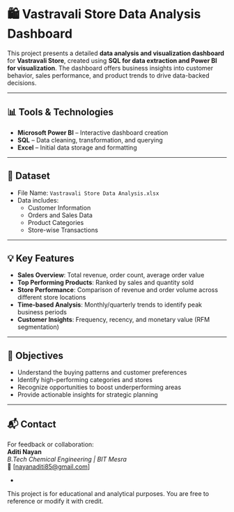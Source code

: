 # 🛍️ Vastravali Store Data Analysis Dashboard

This project presents a detailed **data analysis and visualization dashboard** for **Vastravali Store**, created using **SQL for data extraction and Power BI for visualization**. The dashboard offers business insights into customer behavior, sales performance, and product trends to drive data-backed decisions.

---

## 📊 Tools & Technologies

- **Microsoft Power BI** – Interactive dashboard creation
- **SQL** – Data cleaning, transformation, and querying
- **Excel** – Initial data storage and formatting

---

## 📁 Dataset

- File Name: `Vastravali Store Data Analysis.xlsx`
- Data includes:
  - Customer Information
  - Orders and Sales Data
  - Product Categories
  - Store-wise Transactions

---

## 💡 Key Features

- **Sales Overview**: Total revenue, order count, average order value
- **Top Performing Products**: Ranked by sales and quantity sold
- **Store Performance**: Comparison of revenue and order volume across different store locations
- **Time-based Analysis**: Monthly/quarterly trends to identify peak business periods
- **Customer Insights**: Frequency, recency, and monetary value (RFM segmentation)

---

## 📌 Objectives

- Understand the buying patterns and customer preferences
- Identify high-performing categories and stores
- Recognize opportunities to boost underperforming areas
- Provide actionable insights for strategic planning

---


## 📬 Contact

For feedback or collaboration:  
**Aditi Nayan**  
*B.Tech Chemical Engineering | BIT Mesra*  
📧 [nayanaditi85@gmail.com] 
 

-

This project is for educational and analytical purposes. You are free to reference or modify it with credit.

